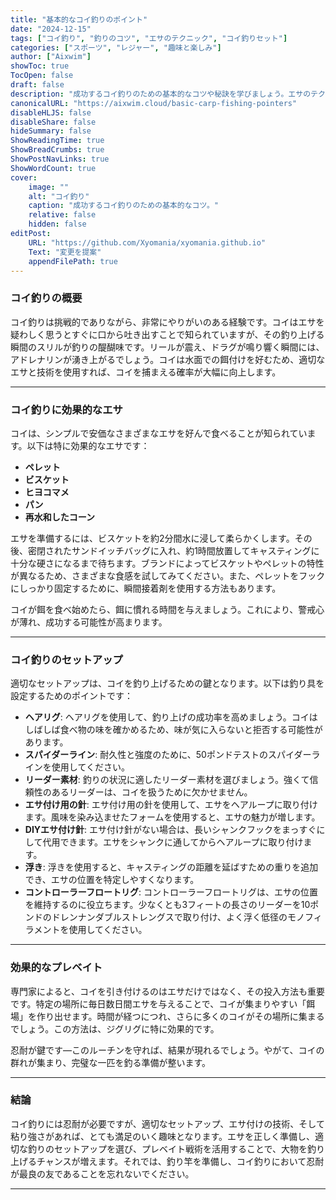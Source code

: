 ```yaml
---
title: "基本的なコイ釣りのポイント"
date: "2024-12-15"
tags: ["コイ釣り", "釣りのコツ", "エサのテクニック", "コイ釣りセット"]
categories: ["スポーツ", "レジャー", "趣味と楽しみ"]
author: ["Aixwim"]
showToc: true
TocOpen: false
draft: false
description: "成功するコイ釣りのための基本的なコツや秘訣を学びましょう。エサのテクニックからコイを釣るための最適なセットアップまで、必要な知識をすべてご紹介します。"
canonicalURL: "https://aixwim.cloud/basic-carp-fishing-pointers"
disableHLJS: false
disableShare: false
hideSummary: false
ShowReadingTime: true
ShowBreadCrumbs: true
ShowPostNavLinks: true
ShowWordCount: true
cover:
    image: ""
    alt: "コイ釣り"
    caption: "成功するコイ釣りのための基本的なコツ。"
    relative: false
    hidden: false
editPost:
    URL: "https://github.com/Xyomania/xyomania.github.io"
    Text: "変更を提案"
    appendFilePath: true
---
```


### コイ釣りの概要

コイ釣りは挑戦的でありながら、非常にやりがいのある経験です。コイはエサを疑わしく思うとすぐに口から吐き出すことで知られていますが、その釣り上げる瞬間のスリルが釣りの醍醐味です。リールが震え、ドラグが鳴り響く瞬間には、アドレナリンが湧き上がるでしょう。コイは水面での餌付けを好むため、適切なエサと技術を使用すれば、コイを捕まえる確率が大幅に向上します。

---

### コイ釣りに効果的なエサ

コイは、シンプルで安価なさまざまなエサを好んで食べることが知られています。以下は特に効果的なエサです：

- **ペレット**
- **ビスケット**
- **ヒヨコマメ**
- **パン**
- **再水和したコーン**

エサを準備するには、ビスケットを約2分間水に浸して柔らかくします。その後、密閉されたサンドイッチバッグに入れ、約1時間放置してキャスティングに十分な硬さになるまで待ちます。ブランドによってビスケットやペレットの特性が異なるため、さまざまな食感を試してみてください。また、ペレットをフックにしっかり固定するために、瞬間接着剤を使用する方法もあります。

コイが餌を食べ始めたら、餌に慣れる時間を与えましょう。これにより、警戒心が薄れ、成功する可能性が高まります。

---

### コイ釣りのセットアップ

適切なセットアップは、コイを釣り上げるための鍵となります。以下は釣り具を設定するためのポイントです：

- **ヘアリグ**: ヘアリグを使用して、釣り上げの成功率を高めましょう。コイはしばしば食べ物の味を確かめるため、味が気に入らないと拒否する可能性があります。
- **スパイダーライン**: 耐久性と強度のために、50ポンドテストのスパイダーラインを使用してください。
- **リーダー素材**: 釣りの状況に適したリーダー素材を選びましょう。強くて信頼性のあるリーダーは、コイを扱うために欠かせません。
- **エサ付け用の針**: エサ付け用の針を使用して、エサをヘアループに取り付けます。風味を染み込ませたフォームを使用すると、エサの魅力が増します。
- **DIYエサ付け針**: エサ付け針がない場合は、長いシャンクフックをまっすぐにして代用できます。エサをシャンクに通してからヘアループに取り付けます。
- **浮き**: 浮きを使用すると、キャスティングの距離を延ばすための重りを追加でき、エサの位置を特定しやすくなります。
- **コントローラーフロートリグ**: コントローラーフロートリグは、エサの位置を維持するのに役立ちます。少なくとも3フィートの長さのリーダーを10ポンドのドレンナンダブルストレングスで取り付け、よく浮く低径のモノフィラメントを使用してください。

---

### 効果的なプレベイト

専門家によると、コイを引き付けるのはエサだけではなく、その投入方法も重要です。特定の場所に毎日数日間エサを与えることで、コイが集まりやすい「餌場」を作り出せます。時間が経つにつれ、さらに多くのコイがその場所に集まるでしょう。この方法は、ジグリグに特に効果的です。

忍耐が鍵です—このルーチンを守れば、結果が現れるでしょう。やがて、コイの群れが集まり、完璧な一匹を釣る準備が整います。

---

### 結論

コイ釣りには忍耐が必要ですが、適切なセットアップ、エサ付けの技術、そして粘り強さがあれば、とても満足のいく趣味となります。エサを正しく準備し、適切な釣りのセットアップを選び、プレベイト戦術を活用することで、大物を釣り上げるチャンスが増えます。それでは、釣り竿を準備し、コイ釣りにおいて忍耐が最良の友であることを忘れないでください。

---
